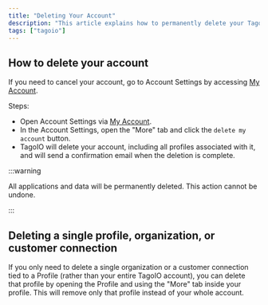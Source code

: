 ```yaml
---
title: "Deleting Your Account"
description: "This article explains how to permanently delete your TagoIO account and what happens during the deletion process. It also explains how to cancel a single profile or organization instead of the entire account."
tags: ["tagoio"]
---
```

## How to delete your account

If you need to cancel your account, go to Account Settings by accessing [My Account](https://admin.tago.io/account).

Steps:
- Open Account Settings via [My Account](https://admin.tago.io/account).
- In the Account Settings, open the "More" tab and click the `delete my account` button.
- TagoIO will delete your account, including all profiles associated with it, and will send a confirmation email when the deletion is complete.

:::warning

All applications and data will be permanently deleted. This action cannot be undone.

:::

## Deleting a single profile, organization, or customer connection

If you only need to delete a single organization or a customer connection tied to a Profile (rather than your entire TagoIO account), you can delete that profile by opening the Profile and using the "More" tab inside your profile. This will remove only that profile instead of your whole account.